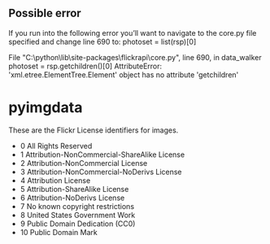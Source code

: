 ## Possible error
If you run into the following error you’ll want to navigate to the core.py file specified and change line 690 to: photoset = list(rsp)[0]

File "C:\python\lib\site-packages\flickrapi\core.py", line 690, in data_walker
photoset = rsp.getchildren()[0]
AttributeError: 'xml.etree.ElementTree.Element' object has no attribute 'getchildren'

# pyimgdata

These are the Flickr License identifiers for images.

* 0 All Rights Reserved
* 1 Attribution-NonCommercial-ShareAlike License
* 2 Attribution-NonCommercial License
* 3 Attribution-NonCommercial-NoDerivs License
* 4 Attribution License
* 5 Attribution-ShareAlike License
* 6 Attribution-NoDerivs License
* 7 No known copyright restrictions
* 8 United States Government Work
* 9 Public Domain Dedication (CC0)
* 10 Public Domain Mark
